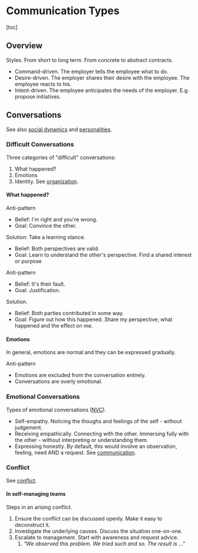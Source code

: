 # Communication Types

[toc]

## Overview

Styles. From short to long term. From concrete to abstract contracts.

- Command-driven. The employer tells the employee what to do.
- Desire-driven. The employer shares their desire with the employee. The employee reacts to his.
- Intent-driven. The employee anticipates the needs of the employer. E.g. propose initiatives.



## Conversations

See also [social dynamics](../collaboration/social-dynamics.md) and [personalities](../psychology/personality.md).

### Difficult Conversations

Three categories of "difficult" conversations:

1. What happened?
2. Emotions
3. Identity. See [organization](../collaboration/organization.md#Identity).



#### What happened?

Anti-pattern

- Belief: I'm right and you're wrong. 
- Goal: Convince the other.

Solution: Take a learning stance.

- Belief: Both perspectives are valid.
- Goal:  Learn to understand the other's perspective. Find a shared interest or purpose



Anti-pattern

- Belief: It's their fault.
- Goal: Justification.

Solution.

- Belief: Both parties contributed in some way.
- Goal: Figure out how this happened. Share my perspective; what happened and the effect on me.



#### Emotions

In general, emotions are normal and they can be expressed gradually.

Anti-pattern

- Emotions are excluded from the conversation entirely.
- Conversations are overly emotional.



### Emotional Conversations

Types of emotional conversations ([NVC](https://en.wikipedia.org/wiki/Nonviolent_Communication)).

- Self-empathy. Noticing the thoughs and feelings of the self - without judgement.
- Receiving empathically. Connecting with the other. Immersing fully with the other - without interpreting or understanding them.
- Expressing honestly. By default, this would involve an observation, feeling, need AND a request. See [communication](../collaboration/communication.md).



### Conflict

See [conflict](../collaboration/conflict.md).



#### In self-managing teams

Steps in an arising conflict.

1. Ensure the conflict can be discussed openly. Make it easy to deconstruct it.
2. Investigate the underlying causes. Discuss the situation one-on-one.
3. Escalate to management. Start with awareness and request advice.
    1. *"We observed this problem. We tried such and so. The result is ..."*

